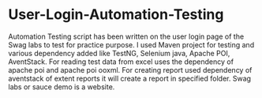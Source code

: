 # User-Login-Automation-Testing
Automation Testing script has been written on the user login page of the Swag labs to test for practice purpose.
I used Maven project for testing and various dependency added like TestNG, Selenium java, Apache POI, AventStack.
For reading test data from excel uses the dependency of apache poi and apache poi ooxml.
For creating report used dependency of aventstack of extent reports it will create a report in specified folder.
Swag labs or sauce demo is a website.
